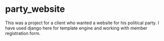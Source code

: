 # party_website
This was a project for a client who wanted  a website for his political party. I have used django here for template engine and working with member registration form.
